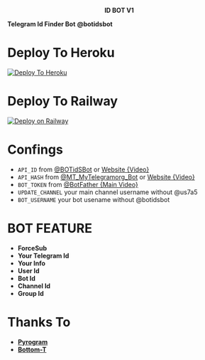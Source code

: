 <p align="center">
<b>ID BOT V1</b>


**Telegram Id Finder Bot**
**@botidsbot**
# Deploy To Heroku

[![Deploy To Heroku](https://www.herokucdn.com/deploy/button.svg)](https://heroku.com/deploy?template=https://github.com/Bottom-T/ID-Bot-V1)

# Deploy To Railway

[![Deploy on Railway](https://railway.app/button.svg)](https://railway.app/new/template?template=https%3A%2F%2Fgithub.com%2FBottom-T%2FID-Bot-V1&envs=API_HASH%2CAPI_ID%2CBOT_TOKEN%2CBOT_USERNAME%2CUPDATE_CHANNEL&optionalEnvs=BOT_USERNAME&API_HASHDesc=Your+API+Hash+From+https%3A%2F%2Fyoutu.be%2F5eEsvLAKVc0+or+%40BOTidSBot&API_IDDesc=Your+APP+ID+From+https%3A%2F%2Fyoutu.be%2F5eEsvLAKVc0+or+%40BOTidSBot&BOT_TOKENDesc=Your+Bot+Token+From+%40BotFather&BOT_USERNAMEDesc=Bot+UserName+From+%28https%3A%2F%2Fyoutu.be%2FcB4UduCcNWs%29+Without+%40&UPDATE_CHANNELDesc=Channel+User+Name+Without+%40+TE_GitHub&UPDATE_CHANNELDefault=TE_GitHub&referralCode=MoTech)

# Confings


* `API_ID` from [@BOTidSBot](https://youtu.be/5eEsvLAKVc0) or [Website {Video}](https://youtu.be/5eEsvLAKVc0)
* `API_HASH` from [@MT_MyTelegramorg_Bot](https://youtu.be/5eEsvLAKVc0) or [Website {Video}](https://youtu.be/5eEsvLAKVc0)
* `BOT_TOKEN` from [@BotFather {Main Video}](https://youtu.be/cB4UduCcNWs)
* `UPDATE_CHANNEL` your main channel username without @us7a5
* `BOT_USERNAME` your bot usename without @botidsbot

# BOT FEATURE

* **ForceSub**
* **Your Telegram Id**
* **Your Info**
* **User Id**
* **Bot Id**
* **Channel Id**
* **Group Id**

# Thanks To

* **[Pyrogram](https://docs.pyrogram.org/)**
* **[Bottom-T](https://github.com/Bottom-T)** 


